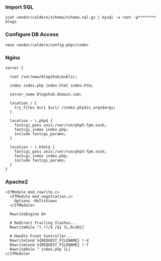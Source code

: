 
<h3>Import SQL</h3>

    zcat vendor/caldero/schema/schema.sql.gz | mysql -u root -p******** blogs

<h3>Configure DB Access</h3>

    nano vendor/caldero/config.php</code>


<h3>Nginx</h3>

    server {

      root /var/www/blogshub/public;

      index index.php index.html index.htm;

      server_name blogshub.domain.com;

      location / {
        try_files $uri $uri/ /index.php$is_args$args;
      }

      location ~ \.php$ {
        fastcgi_pass unix:/var/run/php5-fpm.sock;
        fastcgi_index index.php;
        include fastcgi_params;
      }

      location ~ \.html$ {
        fastcgi_pass unix:/var/run/php5-fpm.sock;
        fastcgi_index index.php;
        include fastcgi_params;
      }        
    }

<h3>Apache2</h3>

    <IfModule mod_rewrite.c>
      <IfModule mod_negotiation.c>
        Options -MultiViews
      </IfModule>

      RewriteEngine On

      # Redirect Trailing Slashes...
      RewriteRule ^(.*)/$ /$1 [L,R=301]

      # Handle Front Controller...
      RewriteCond %{REQUEST_FILENAME} !-d
      RewriteCond %{REQUEST_FILENAME} !-f
      RewriteRule ^ index.php [L]
    </IfModule>
